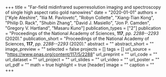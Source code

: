 +++
title = "Far-field midinfrared superresolution imaging and spectroscopy of single high aspect ratio gold nanowires"
date = "2020-01-01"
authors = ["Kyle Aleshire", "Ilia M. Pavlovetc", "Robyn Collette", "Xiang-Tian Kong", "Philip D. Rack", "Shubin Zhang", "David J. Masiello", "Jon P. Camden", "Gregory V. Hartland", "Masaru Kuno"]
publication_types = ["2"]
publication = "Proceedings of the National Academy of Sciences, **117**, _pp. 2288--2293_ (2020)."
publication_short = "Proceedings of the National Academy of Sciences, **117**, _pp. 2288--2293_ (2020)."
abstract = ""
abstract_short = ""
image_preview = ""
selected = false
projects = []
tags = []
url_source = "https://www.pnas.org/content/117/5/2288"
url_preprint = ""
url_code = ""
url_dataset = ""
url_project = ""
url_slides = ""
url_video = ""
url_poster = ""
url_pdf = ""
math = true
highlight = true
[header]
image = ""
caption = ""
+++
